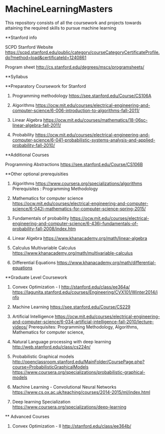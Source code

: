 # MachineLearningMasters
This repository consists of all the coursework and projects towards attaining the required skills to pursue machine learning

**Stanford info

SCPD Stanford Website
https://scpd.stanford.edu/public/category/courseCategoryCertificateProfile.do?method=load&certificateId=1240861

Program sheet
http://cs.stanford.edu/degrees/mscs/programsheets/

**Syllabus

**Preparatory Coursework for Stanford

1. Programming methodology
https://see.stanford.edu/Course/CS106A

2. Algorithms
https://ocw.mit.edu/courses/electrical-engineering-and-computer-science/6-006-introduction-to-algorithms-fall-2011/

3. Linear Algebra
https://ocw.mit.edu/courses/mathematics/18-06sc-linear-algebra-fall-2011/

4. Probability 
https://ocw.mit.edu/courses/electrical-engineering-and-computer-science/6-041-probabilistic-systems-analysis-and-applied-probability-fall-2010/

**Additional Courses

Programming Abstractions
https://see.stanford.edu/Course/CS106B

**Other optional prerequisities

1. Algorithms
https://www.coursera.org/specializations/algorithms
Prerequisites : Programming Methodology

2. Mathematics for computer science
https://ocw.mit.edu/courses/electrical-engineering-and-computer-science/6-042j-mathematics-for-computer-science-spring-2015/

3. Fundamentals of probability
https://ocw.mit.edu/courses/electrical-engineering-and-computer-science/6-436j-fundamentals-of-probability-fall-2008/index.htm

4. Linear Algebra
https://www.khanacademy.org/math/linear-algebra

5. Calculus
Multivariable Calculus
https://www.khanacademy.org/math/multivariable-calculus

6. Differential Equations
https://www.khanacademy.org/math/differential-equations


**Graduate Level Coursework

1. Convex Optimization - I
http://stanford.edu/class/ee364a/
https://lagunita.stanford.edu/courses/Engineering/CVX101/Winter2014/info

2. Machine Learning
https://see.stanford.edu/Course/CS229

3. Artificial Intelligence
https://ocw.mit.edu/courses/electrical-engineering-and-computer-science/6-034-artificial-intelligence-fall-2010/lecture-videos/
Prerequisites: Programming Methodology, Algorithms, Mathematics for computer science, 

4. Natural Language processing with deep learning
http://web.stanford.edu/class/cs224n/

5. Probabilistic Graphical models
http://openclassroom.stanford.edu/MainFolder/CoursePage.php?course=ProbabilisticGraphicalModels
https://www.coursera.org/specializations/probabilistic-graphical-models

6. Machine Learning - Convolutional Neural Networks
https://www.cs.ox.ac.uk/teaching/courses/2014-2015/ml/index.html

7. Deep learning Specialization
https://www.coursera.org/specializations/deep-learning

** Advanced Courses

1. Convex Optimization - II
http://stanford.edu/class/ee364b/


